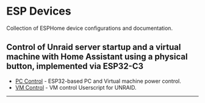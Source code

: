 # ESP Devices

Collection of ESPHome device configurations and documentation.



## Control of Unraid server startup and a virtual machine with Home Assistant using a physical button, implemented via ESP32-C3

- [PC Control](pc_control.yaml/) - ESP32-based PC and Virtual machine power control.
- [VM Control](vm_control.sh/) - VM control Userscript for UNRAID.

---
